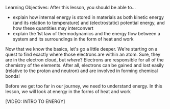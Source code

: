 Learning Objectives: After this lesson, you should be able to…

* explain how internal energy is stored in materials as both kinetic energy (and its relation to temperature) and (electrostatic) potential energy, and how these quantities may interconvert
* explain the 1st law of thermodynamics and the energy flow between a system and its surroundings in the form of heat and work


Now that we know the basics, let's go a little deeper. We're starting on a quest to find exactly where those electrons are within an atom. Sure, they are in the electron cloud, but _where_? Electrons are responsible for all of the chemistry of the elements.  After all, electrons can be gained and lost easily (relative to the proton and neutron) and are involved in forming chemical bonds!

Before we get too far in our journey, we need to understand energy. In this lesson, we will look at energy in the forms of heat and work

[VIDEO: INTRO TO ENERGY]